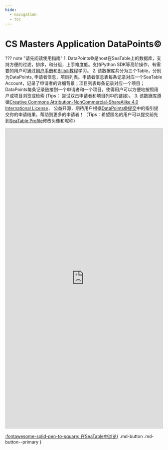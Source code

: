 ```yaml
---
hide:
  - navigation
  - toc
---
```


# CS Masters Application DataPoints&copy;

??? note "请先阅读使用指南"
       1. DataPoints&copy;是host在SeaTable上的数据库，支持方便的过滤，排序，和分组，上手难度低。支持Python SDK等高阶操作，有需要的用户可通过[用户手册](https://seatable.cn/help/)和[Bilibili教程](https://space.bilibili.com/1305719772?spm_id_from=333.337.search-card.all.click)学习。
       2. 该数据库共分为三个Table，分别为DataPoints, 申请者信息，项目列表。申请者信息表每条记录对应一个SeaTable Account，记录了申请者的详细背景；项目列表每条记录对应一个项目；DataPoints每条记录链接到一个申请者和一个项目，使得用户可以方便地按照用户或项目浏览或检索 (Tips： 尝试双击申请者和项目列中的链接)。
       3. 该数据库遵循[Creative Commons Attribution-NonCommercial-ShareAlike 4.0 International License](http://creativecommons.org/licenses/by-nc-sa/4.0/)， 公益开源，期待用户根据[DataPoints&copy;提交](datapoints_submit.md)中的指引提交你的申请结果，帮助到更多的申请者！（Tips：希望匿名的用户可以提交前先到[SeaTable Profile](https://cloud.seatable.cn/profile/)修改头像和昵称）

<iframe className="dtable-embed" src="https://cloud.seatable.cn/dtable/external-links/ff48695db50e48358d5b/" frameBorder="0" width="100%" height="960" style="background: transparent; border: 1px solid #ccc;"></iframe>

[:fontawesome-solid-pen-to-square: 在SeaTable中浏览](https://cloud.seatable.cn/dtable/external-links/ff48695db50e48358d5b/){ .md-button .md-button--primary }


